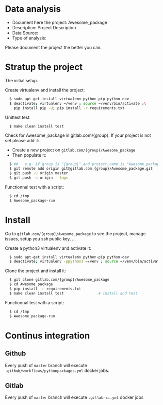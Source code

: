 # Data analysis
- Document here the project: Awesome_package
- Description: Project Description
- Data Source:
- Type of analysis:

Please document the project the better you can.

# Stratup the project

The initial setup.

Create virtualenv and install the project:
```bash
  $ sudo apt-get install virtualenv python-pip python-dev
  $ deactivate; virtualenv ~/venv ; source ~/venv/bin/activate ;\
    pip install pip -U; pip install -r requirements.txt
```

Unittest test:
```bash
  $ make clean install test
```

Check for Awesome_package in gitlab.com/{group}.
If your project is not set please add it:

- Create a new project on `gitlab.com/{group}/Awesome_package`
- Then populate it:

```bash
  $ ##   e.g. if group is "{group}" and project_name is "Awesome_package"
  $ git remote add origin git@gitlab.com:{group}/Awesome_package.git
  $ git push -u origin master
  $ git push -u origin --tags
```

Functionnal test with a script:
```bash
  $ cd /tmp
  $ Awesome_package-run
```
# Install
Go to `gitlab.com/{group}/Awesome_package` to see the project, manage issues,
setup you ssh public key, ...

Create a python3 virtualenv and activate it:
```bash
  $ sudo apt-get install virtualenv python-pip python-dev
  $ deactivate; virtualenv -ppython3 ~/venv ; source ~/venv/bin/activate
```

Clone the project and install it:
```bash
  $ git clone gitlab.com/{group}/Awesome_package
  $ cd Awesome_package
  $ pip install -r requirements.txt
  $ make clean install test                # install and test
```
Functionnal test with a script:
```bash
  $ cd /tmp
  $ Awesome_package-run
``` 

# Continus integration
## Github 
Every push of `master` branch will execute `.github/workflows/pythonpackages.yml` docker jobs.
## Gitlab
Every push of `master` branch will execute `.gitlab-ci.yml` docker jobs.
